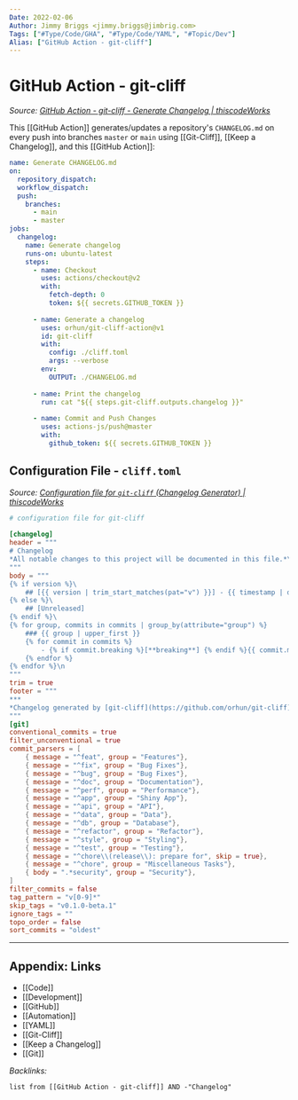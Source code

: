 ```yaml
---
Date: 2022-02-06
Author: Jimmy Briggs <jimmy.briggs@jimbrig.com>
Tags: ["#Type/Code/GHA", "#Type/Code/YAML", "#Topic/Dev"]
Alias: ["GitHub Action - git-cliff"]
---
```


# GitHub Action - git-cliff

*Source: [GitHub Action - git-cliff - Generate Changelog | thiscodeWorks](https://www.thiscodeworks.com/61faffd1b783be0015bbafac)*

This [[GitHub Action]] generates/updates a repository's `CHANGELOG.md` on every push into branches `master` or `main` using [[Git-Cliff]], [[Keep a Changelog]], and this [[GitHub Action]]:

```yaml
name: Generate CHANGELOG.md
on:
  repository_dispatch:
  workflow_dispatch:
  push:
    branches:
      - main
      - master
jobs:
  changelog:
    name: Generate changelog
    runs-on: ubuntu-latest
    steps:
      - name: Checkout
        uses: actions/checkout@v2
        with:
          fetch-depth: 0
          token: ${{ secrets.GITHUB_TOKEN }}
 
      - name: Generate a changelog
        uses: orhun/git-cliff-action@v1
        id: git-cliff
        with:
          config: ./cliff.toml
          args: --verbose
        env:
          OUTPUT: ./CHANGELOG.md
 
      - name: Print the changelog
        run: cat "${{ steps.git-cliff.outputs.changelog }}"
 
      - name: Commit and Push Changes
        uses: actions-js/push@master
        with:
          github_token: ${{ secrets.GITHUB_TOKEN }}
```

## Configuration File - `cliff.toml`
*Source: [Configuration file for `git-cliff` (Changelog Generator) | thiscodeWorks](https://www.thiscodeworks.com/61faff37b783be0015bbafaa)*

```toml
# configuration file for git-cliff
 
[changelog]
header = """
# Changelog
*All notable changes to this project will be documented in this file.*\n
"""
body = """
{% if version %}\
    ## [{{ version | trim_start_matches(pat="v") }}] - {{ timestamp | date(format="%Y-%m-%d") }}
{% else %}\
    ## [Unreleased]
{% endif %}\
{% for group, commits in commits | group_by(attribute="group") %}
    ### {{ group | upper_first }}
    {% for commit in commits %}
        - {% if commit.breaking %}[**breaking**] {% endif %}{{ commit.message | upper_first }}\
    {% endfor %}
{% endfor %}\n
"""
trim = true
footer = """
***
*Changelog generated by [git-cliff](https://github.com/orhun/git-cliff).*
"""
[git]
conventional_commits = true
filter_unconventional = true
commit_parsers = [
    { message = "^feat", group = "Features"},
    { message = "^fix", group = "Bug Fixes"},
    { message = "^bug", group = "Bug Fixes"},
    { message = "^doc", group = "Documentation"},
    { message = "^perf", group = "Performance"},
    { message = "^app", group = "Shiny App"},
    { message = "^api", group = "API"},
    { message = "^data", group = "Data"},
    { message = "^db", group = "Database"},
    { message = "^refactor", group = "Refactor"},
    { message = "^style", group = "Styling"},
    { message = "^test", group = "Testing"},
    { message = "^chore\\(release\\): prepare for", skip = true},
    { message = "^chore", group = "Miscellaneous Tasks"},
    { body = ".*security", group = "Security"},
]
filter_commits = false
tag_pattern = "v[0-9]*"
skip_tags = "v0.1.0-beta.1"
ignore_tags = ""
topo_order = false
sort_commits = "oldest"
```

***

## Appendix: Links

- [[Code]]
- [[Development]]
- [[GitHub]]
- [[Automation]]
- [[YAML]]
- [[Git-Cliff]]
- [[Keep a Changelog]]
- [[Git]]

*Backlinks:*

```dataview
list from [[GitHub Action - git-cliff]] AND -"Changelog"
```